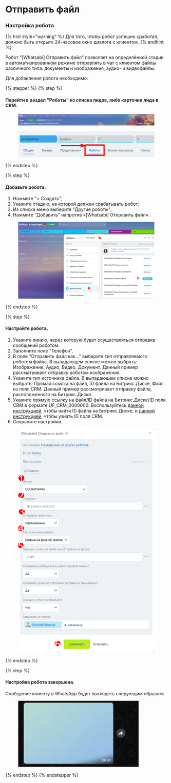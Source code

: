 # Отправить файл

### Настройка робота

{% hint style="warning" %}
Для того, чтобы робот успешно сработал, должно быть открыто 24-часовое окно диалога с клиентом.&#x20;
{% endhint %}

Робот "\[Whatsabi] Отправить файл" позволяет на определённой стадии в автоматизированном режиме отправлять в чат с клиентом файлы различного типа: документы и изображения, аудио- и видеофайлы.

Для добавления робота необходимо:

{% stepper %}
{% step %}
#### Перейти в раздел "Роботы" из списка лидов, либо карточки лида в CRM.

<figure><img src="../../.gitbook/assets/image (1).png" alt=""><figcaption></figcaption></figure>

<figure><img src="../../.gitbook/assets/image (1) (1).png" alt=""><figcaption></figcaption></figure>
{% endstep %}

{% step %}
#### Добавьте робота.

1. Нажмите "+ Создать";&#x20;
2. Укажите стадию, на которой должен срабатывать робот;&#x20;
3. Из списка меню выберите "Другие роботы";
4. Нажмите "Добавить" напротив «\[Whatsabi] Отправить файл».

<figure><img src="../../.gitbook/assets/Скриншот 28.08.25_21.16.42.png" alt=""><figcaption></figcaption></figure>
{% endstep %}

{% step %}
#### Настройте робота.

1. Укажите линию, через которую будет осуществляться отправка сообщений роботом.
2. Заполните поле "Телефон".
3. В поле "Отправить файл как..." выберите тип отправляемого роботом файла. В выпадающем списке можно выбрать: Изображение, Аудио, Видео, Документ. Данный пример рассматривает отправку роботом изображения.
4. Укажите тип источника файла. В выпадающем списке можно выбрать: Прямая ссылка на файл, ID файла на Битрикс.Диске, Файл из поля CRM. Данный пример рассматривает отправку файла, расположенного на Битрикс.Диске.&#x20;
5. Укажите прямую ссылку на файл/ID файла на Битрикс.Диске/ID поля CRM в формате UF\_CRM\_0000000. Воспользуйтесь [данной инструкцией](../nastroika-otpravki-faila-v-zavisimosti-ot-istochnika.md#ukazanie-id-otpravlyaemogo-faila), чтобы найти ID файла на Битрикс.Диске, и [данной инструкцией](../nastroika-otpravki-faila-v-zavisimosti-ot-istochnika.md#ukazanie-id-polya-v-kotorom-nakhoditsya-otpravlyaemyi-fail), чтобы узнать ID поля CRM.
6. Сохраните настройки.

<figure><img src="../../.gitbook/assets/Скриншот 28.08.25_22.08.20.png" alt=""><figcaption></figcaption></figure>
{% endstep %}

{% step %}
#### Настройка робота завершена.

Сообщение клиенту в WhatsApp будет выглядеть следующим образом:

<figure><img src="../../.gitbook/assets/image.png" alt="" width="375"><figcaption></figcaption></figure>
{% endstep %}
{% endstepper %}
